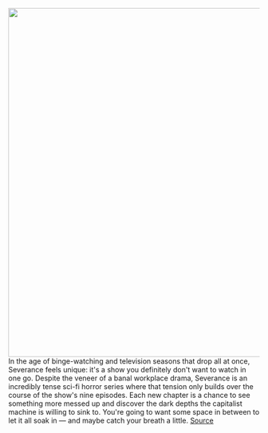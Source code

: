 <img src='https://cdn.vox-cdn.com/thumbor/liCJJhUhU01SwhxCU4TxYFIpkvU=/0x0:3840x1601/1200x800/filters:focal(1613x494:2227x1108)/cdn.vox-cdn.com/uploads/chorus_image/image/70725594/ATV_Severance_Photos_010503.0.jpg' width='700px' /><br/>
In the age of binge-watching and television seasons that drop all at once, Severance feels unique: it's a show you definitely don't want to watch in one go. Despite the veneer of a banal workplace drama, Severance is an incredibly tense sci-fi horror series where that tension only builds over the course of the show's nine episodes. Each new chapter is a chance to see something more messed up and discover the dark depths the capitalist machine is willing to sink to. You're going to want some space in between to let it all soak in — and maybe catch your breath a little.
<a href='https://www.theverge.com/23015650/severance-season-1-review-apple-tv-plus'> Source <a/>